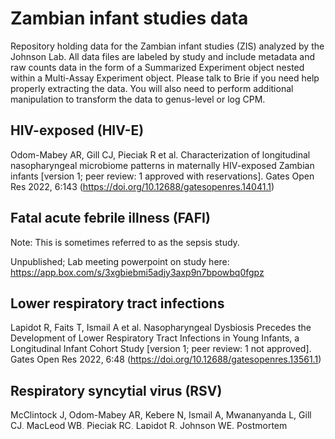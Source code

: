 # Zambian infant studies data
Repository holding data for the Zambian infant studies (ZIS) analyzed by the Johnson Lab. All data files are labeled by study and include metadata and raw counts data in the form of a Summarized Experiment object nested within a Multi-Assay Experiment object. Please talk to Brie if you need help properly extracting the data. You will also need to perform additional manipulation to transform the data to genus-level or log CPM.

## HIV-exposed (HIV-E) 
Odom-Mabey AR, Gill CJ, Pieciak R et al. Characterization of longitudinal nasopharyngeal microbiome patterns in maternally HIV-exposed Zambian infants [version 1; peer review: 1 approved with reservations]. Gates Open Res 2022, 6:143 (https://doi.org/10.12688/gatesopenres.14041.1)

## Fatal acute febrile illness (FAFI)
Note: This is sometimes referred to as the sepsis study.

Unpublished; Lab meeting powerpoint on study here: https://app.box.com/s/3xgbiebmi5adjy3axp9n7bpowbq0fgpz

## Lower respiratory tract infections
Lapidot R, Faits T, Ismail A et al. Nasopharyngeal Dysbiosis Precedes the Development of Lower Respiratory Tract Infections in Young Infants, a Longitudinal Infant Cohort Study [version 1; peer review: 1 not approved]. Gates Open Res 2022, 6:48 (https://doi.org/10.12688/gatesopenres.13561.1)

## Respiratory syncytial virus (RSV)
McClintock J, Odom-Mabey AR, Kebere N, Ismail A, Mwananyanda L, Gill CJ, MacLeod WB, Pieciak RC, Lapidot R, Johnson WE. Postmortem Nasopharyngeal Microbiome Analysis of Zambian Infants With and Without Respiratory Syncytial Virus Disease: A Nested Case Control Study. Pediatr Infect Dis J. 2023 Apr 24. doi: 10.1097/INF.0000000000003941. Epub ahead of print. PMID: 37093853.
(https://doi.org/10.1097/inf.0000000000003941)

